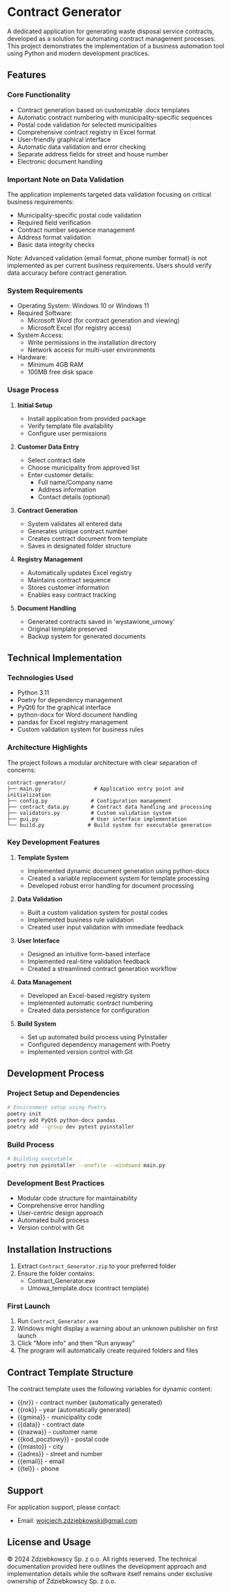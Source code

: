 # Contract Generator

A dedicated application for generating waste disposal service contracts, developed as a solution for automating contract management processes. This project demonstrates the implementation of a business automation tool using Python and modern development practices.

## Features

### Core Functionality
- Contract generation based on customizable .docx templates
- Automatic contract numbering with municipality-specific sequences
- Postal code validation for selected municipalities
- Comprehensive contract registry in Excel format
- User-friendly graphical interface
- Automatic data validation and error checking
- Separate address fields for street and house number
- Electronic document handling

### Important Note on Data Validation
The application implements targeted data validation focusing on critical business requirements:
- Municipality-specific postal code validation
- Required field verification
- Contract number sequence management
- Address format validation
- Basic data integrity checks

Note: Advanced validation (email format, phone number format) is not implemented as per current business requirements. Users should verify data accuracy before contract generation.

### System Requirements
- Operating System: Windows 10 or Windows 11
- Required Software:
  - Microsoft Word (for contract generation and viewing)
  - Microsoft Excel (for registry access)
- System Access:
  - Write permissions in the installation directory
  - Network access for multi-user environments
- Hardware:
  - Minimum 4GB RAM
  - 100MB free disk space

### Usage Process
1. **Initial Setup**
   - Install application from provided package
   - Verify template file availability
   - Configure user permissions

2. **Customer Data Entry**
   - Select contract date
   - Choose municipality from approved list
   - Enter customer details:
     * Full name/Company name
     * Address information
     * Contact details (optional)

3. **Contract Generation**
   - System validates all entered data
   - Generates unique contract number
   - Creates contract document from template
   - Saves in designated folder structure

4. **Registry Management**
   - Automatically updates Excel registry
   - Maintains contract sequence
   - Stores customer information
   - Enables easy contract tracking

5. **Document Handling**
   - Generated contracts saved in 'wystawione_umowy'
   - Original template preserved
   - Backup system for generated documents

## Technical Implementation

### Technologies Used
- Python 3.11
- Poetry for dependency management
- PyQt6 for the graphical interface
- python-docx for Word document handling
- pandas for Excel registry management
- Custom validation system for business rules

### Architecture Highlights
The project follows a modular architecture with clear separation of concerns:
```
contract-generator/
├── main.py                 # Application entry point and initialization
├── config.py              # Configuration management
├── contract_data.py       # Contract data handling and processing
├── validators.py          # Custom validation system
├── gui.py                 # User interface implementation
└── build.py              # Build system for executable generation
```

### Key Development Features
1. **Template System**
   - Implemented dynamic document generation using python-docx
   - Created a variable replacement system for template processing
   - Developed robust error handling for document processing

2. **Data Validation**
   - Built a custom validation system for postal codes
   - Implemented business rule validation
   - Created user input validation with immediate feedback

3. **User Interface**
   - Designed an intuitive form-based interface
   - Implemented real-time validation feedback
   - Created a streamlined contract generation workflow

4. **Data Management**
   - Developed an Excel-based registry system
   - Implemented automatic contract numbering
   - Created data persistence for configuration

5. **Build System**
   - Set up automated build process using PyInstaller
   - Configured dependency management with Poetry
   - Implemented version control with Git

## Development Process

### Project Setup and Dependencies
```bash
# Environment setup using Poetry
poetry init
poetry add PyQt6 python-docx pandas
poetry add --group dev pytest pyinstaller
```

### Build Process
```bash
# Building executable
poetry run pyinstaller --onefile --windowed main.py
```

### Development Best Practices
- Modular code structure for maintainability
- Comprehensive error handling
- User-centric design approach
- Automated build process
- Version control with Git

## Installation Instructions

1. Extract `Contract_Generator.zip` to your preferred folder
2. Ensure the folder contains:
   - Contract_Generator.exe
   - Umowa_template.docx (contract template)

### First Launch

1. Run `Contract_Generator.exe`
2. Windows might display a warning about an unknown publisher on first launch
3. Click "More info" and then "Run anyway"
4. The program will automatically create required folders and files

## Contract Template Structure

The contract template uses the following variables for dynamic content:
- {{nr}} - contract number (automatically generated)
- {{rok}} - year (automatically generated)
- {{gmina}} - municipality code
- {{data}} - contract date
- {{nazwa}} - customer name
- {{kod_pocztowy}} - postal code
- {{miasto}} - city
- {{adres}} - street and number
- {{email}} - email
- {{tel}} - phone

## Support

For application support, please contact:
- Email: wojciech.zdziebkowski@gmail.com

## License and Usage

© 2024 Zdziebkowscy Sp. z o.o. All rights reserved.
The technical documentation provided here outlines the development approach and implementation details while the software itself remains under exclusive ownership of Zdziebkowscy Sp. z o.o.
